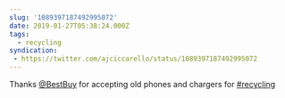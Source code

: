 ```yaml
---
slug: '1089397187492995072'
date: 2019-01-27T05:38:24.000Z
tags:
  - recycling
syndication:
 - https://twitter.com/ajciccarello/status/1089397187492995072
---
```


Thanks [@BestBuy](https://twitter.com/BestBuy) for accepting old phones and chargers for [#recycling](/posts/tags/recycling)
